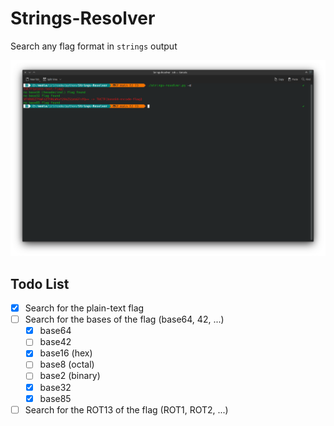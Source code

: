 # Strings-Resolver
Search any flag format in `strings` output

![demo](./demo.png)

## Todo List 

- [x] Search for the plain-text flag 
- [ ] Search for the bases of the flag (base64, 42, ...)
  - [x] base64 
  - [ ] base42
  - [x] base16 (hex)
  - [ ] base8 (octal)
  - [ ] base2 (binary)
  - [x] base32
  - [x] base85
- [ ] Search for the ROT13 of the flag (ROT1, ROT2, ...)

